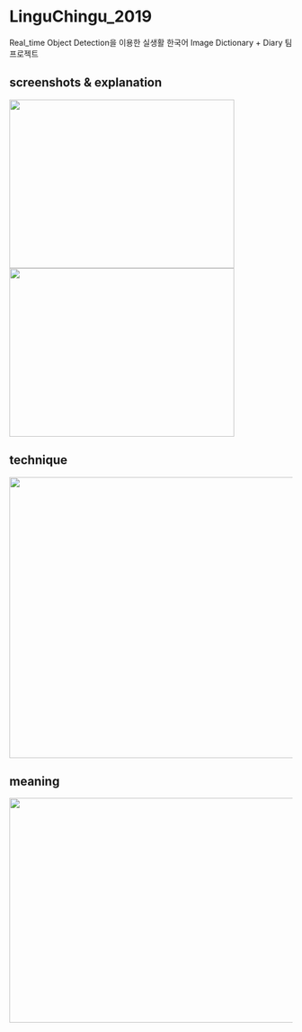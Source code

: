 # LinguChingu_2019
Real_time Object Detection을 이용한 실생활 한국어 Image Dictionary + Diary 팀프로젝트

screenshots & explanation
-------------------------
<div>
  <img width="400" height="300" src="https://user-images.githubusercontent.com/42761910/61368297-86ccb900-a8c8-11e9-9950-4f7ac0cd7dbd.png">
  <img width="400" height="300" src="https://user-images.githubusercontent.com/42761910/61368337-9d731000-a8c8-11e9-880b-9e356d0bc33c.png">
</div>

technique
---------
<div>
  <img width="800" height="500" src="https://user-images.githubusercontent.com/42761910/61368356-a532b480-a8c8-11e9-8f92-ff8a21533525.png">
</div>

meaning
-------
<div>
  <img width="800" height="400" src="https://user-images.githubusercontent.com/42761910/61368371-abc12c00-a8c8-11e9-9377-68c892678886.png">
</div>


